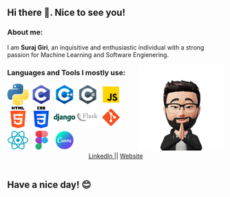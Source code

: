 ## **Hi there 👋. Nice to see you!**

### **About me:**
I am **Suraj Giri**, an inquisitive and enthusiastic individual with a strong passion for Machine Learning and Software Engienering.

<img align="right" src="./assets/icons/avatar.png" height="200px">

### **Languages and Tools I mostly use:**

<div>
<img src = "./assets/icons/python.png" height = 50px>
<img src = "./assets/icons/c.png" height = 50px>
<img src = "./assets/icons/c++.png" height = 50px>
<img src = "./assets/icons/c_sharp.png" height = 50px>
<img src = "./assets/icons/javascript.png" height = 50px>
<img src = "./assets/icons/html.png" height = 50px>
<img src = "./assets/icons/css.png" height = 50px>
<img src = "./assets/icons/django.png" height = 50px>
<img src = "./assets/icons/flask.png" height = 50px>
<img src = "./assets/icons/git.png" height = 50px>
<img src = "./assets/icons/react.png" height = 50px>
<img src = "./assets/icons/figma.png" height = 50px>
<img src = "./assets/icons/canva.png" height = 50px>
</div>

<div align="center">
<a align="center" href="https://www.linkedin.com/in/surajgiri7/">
LinkedIn
</a>||
<a align="center" href="https://www.girisuraj.com.np">
Website
</a><br>
<img align="center" src="https://komarev.com/ghpvc/?username=surajgiri7&style=flat-square&color=blue" alt=""/>
</div>

## Have a nice day! 😊






<!--
**surajgiri7/surajgiri7** is a ✨ _special_ ✨ repository because its `README.md` (this file) appears on your GitHub profile.

Here are some ideas to get you started:

- 🔭 I’m currently working on ...
- 🌱 I’m currently learning ...
- 👯 I’m looking to collaborate on ...
- 🤔 I’m looking for help with ...
- 💬 Ask me about ...
- 📫 How to reach me: ...
- 😄 Pronouns: ...
- ⚡ Fun fact: ...
-->
